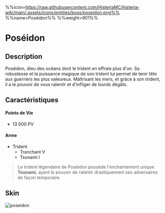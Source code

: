 %%icon=https://raw.githubusercontent.com/HisteriaMC/histeria-wiki/main/.assets/icons/entities/boss/poseidon.png%%
%%name=Poséidon%%
%%weight=901%%
# Poséidon

## Description 
Poséidon, dieu des océans dont le trident en effraie plus d'un. Sa robustesse et la puissance magique de son trident lui permet de tenir tête aux guerriers les plus valeureux. Maîtrisant les mers, et grâce à son trident, il a le pouvoir de vous ralentir et d'infliger de lourds dégâts.

## Caractéristiques

#### __Points de Vie__
+ 13 000 PV

#### __Arme__
+ Trident 
  - Tranchant V
  - Tsunami I

> Le trident légendaire de Poséidon possède l'enchantement unique __Tsunami__, ayant le pouvoir de ralentir drastiquement ses adversaires de façon temporaire.

## Skin
![poseidon](https://raw.githubusercontent.com/HisteriaMC/histeria-wiki/main/.assets/entities/boss/poseidon.png)
